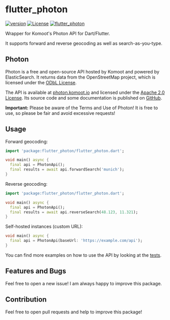 # flutter_photon

[![version](https://img.shields.io/badge/version-2.0.1-green.svg)]()
[![License](https://img.shields.io/badge/License-Apache%202.0-blue.svg)](https://www.apache.org/licenses/LICENSE-2.0)
[![flutter_photon](https://img.shields.io/badge/pub.dev-v2.0.1-blue.svg)](https://pub.dev/packages/flutter_photon)

Wrapper for Komoot's Photon API for Dart/Flutter.

It supports forward and reverse geocoding as well as search-as-you-type.

## Photon

Photon is a free and open-source API hosted by Komoot and powered by ElasticSearch. It returns data from the OpenStreetMap project,
which is licensed under the [ODbL License](https://opendatacommons.org/licenses/odbl/).

The API is available at [photon.komoot.io](https://photon.komoot.io)
and licensed under the [Apache 2.0 License](https://www.apache.org/licenses/LICENSE-2.0).
Its source code and some documentation is published on [GitHub](https://github.com/komoot/photon).

**Important:** Please be aware of the Terms and Use of Photon! It is free to use, so please be fair and avoid excessive requests!

## Usage

Forward geocoding:
```dart
import 'package:flutter_photon/flutter_photon.dart';

void main() async {
  final api = PhotonApi();
  final results = await api.forwardSearch('munich');
}
```

Reverse geocoding:
```dart
import 'package:flutter_photon/flutter_photon.dart';

void main() async {
  final api = PhotonApi();
  final results = await api.reverseSearch(48.123, 11.321);
}
```

Self-hosted instances (custom URL):
```dart
void main() async {
  final api = PhotonApi(baseUrl: 'https://example.com/api');
}
```

You can find more examples on how to use the API by looking at the [tests](test/flutter_photon_test.dart).

## Features and Bugs

Feel free to open a new issue! I am always happy to improve this package.

## Contribution

Feel free to open pull requests and help to improve this package!
